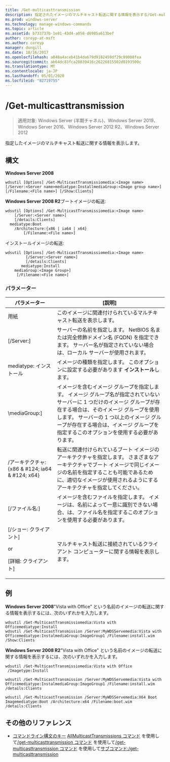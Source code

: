 ```yaml
---
title: /Get-multicasttransmission
description: 指定されたイメージのマルチキャスト転送に関する情報を表示する/Get-multicasttransmission のリファレンストピックです。
ms.prod: windows-server
ms.technology: manage-windows-commands
ms.topic: article
ms.assetid: b733737b-1e81-43d4-a058-d6985a613bef
author: coreyp-at-msft
ms.author: coreyp
manager: dongill
ms.date: 10/16/2017
ms.openlocfilehash: a848a4aceb41b4da679d9182459df29c89008fea
ms.sourcegitcommit: ab64dc83fca28039416c26226815502d0193500c
ms.translationtype: MT
ms.contentlocale: ja-JP
ms.lasthandoff: 05/01/2020
ms.locfileid: "82719755"
---
```

# <a name="get-multicasttransmission"></a>/Get-multicasttransmission

> 適用対象: Windows Server (半期チャネル)、Windows Server 2019、Windows Server 2016、Windows Server 2012 R2、Windows Server 2012

指定したイメージのマルチキャスト転送に関する情報を表示します。

## <a name="syntax"></a>構文
**Windows Server 2008**
```
wdsutil [Options] /Get-MulticastTransmissiomedia:<Image name> [/Server:<Server name>mediatype:InstallmediaGroup:<Image group name>] 
[/Filename:<File name>] [/Show:Clients]
```
**Windows Server 2008 R2**ブートイメージの転送:
```
wdsutil [Options] /Get-MulticastTransmissiomedia:<Image name>
    [/Server:<Server name>]
    [/details:Clients]
  mediatype:Boot
    /Architecture:{x86 | ia64 | x64}
        [/Filename:<File name>]
```
インストールイメージの転送:
```
wdsutil [Options] /Get-MulticastTransmissiomedia:<Image name>
         [/Server:<Server name>]
         [/details:Clients]
       mediatype:Install
    mediaGroup:<Image Group>]
     [/Filename:<File name>]
```
### <a name="parameters"></a>パラメーター
|パラメーター|[説明]|
|-------|--------|
用紙<Image name>|このイメージに関連付けられているマルチキャスト転送を表示します。|
|[/Server:<Server name>]|サーバーの名前を指定します。 NetBIOS 名または完全修飾ドメイン名 (FQDN) を指定できます。 サーバー名が指定されていない場合は、ローカル サーバーが使用されます。|
mediatype: インストール|イメージの種類を指定します。 このオプションに設定する必要があります **インストール**します。|
|\mediaGroup:<Image group name>]|イメージを含むイメージ グループを指定します。 イメージ グループ名が指定されていないサーバーに 1 つだけのイメージ グループが存在する場合は、そのイメージ グループを使用します。 サーバーの 1 つ以上のイメージ グループが存在する場合は、イメージ グループを指定するこのオプションを使用する必要があります。|
|/アーキテクチャ: {x86 & #124; ia64 & #124; x64}|転送に関連付けられているブート イメージのアーキテクチャを指定します。 さまざまなアーキテクチャでブート イメージで同じイメージの名前を指定することも可能であるために、適切なイメージが使用されるようにするアーキテクチャを指定してください。|
|[/ファイル名:<File name>]|イメージを含むファイルを指定します。 イメージは、名前によって一意に識別できない場合、は、ファイル名を指定するこのオプションを使用する必要があります。|
|[/ショー: クライアント]<p>or<p>[詳細: クライアント]|マルチキャスト転送に接続されているクライアント コンピューターに関する情報を表示します。|
## <a name="examples"></a>例
**Windows Server 2008**"Vista with Office" という名前のイメージの転送に関する情報を表示するには、次のいずれかを入力します。
```
wdsutil /Get-MulticastTransmissiomedia:Vista with Officemediatype:Install
wdsutil /Get-MulticastTransmission /Server:MyWDSServemedia:Vista with Officemediatype:InstalmediaGroup:ImageGroup1 /Filename:install.wim /Show:Clients
```
**Windows Server 2008 R2**"Vista with Office" という名前のイメージの転送に関する情報を表示するには、次のいずれかを入力します。
```
wdsutil /Get-MulticastTransmissiomedia:Vista with Office
 /Imagetype:Install
```
```
wdsutil /Get-MulticastTransmission /Server:MyWDSServemedia:Vista with Officemediatype:InstalmediaGroup:ImageGroup1 /Filename:install.wim /details:Clients
```
```
wdsutil /Get-MulticastTransmission /Server:MyWDSServemedia:X64 Boot Imagemediatype:Boot /Architecture:x64 /Filename:boot.wim /details:Clients
```
## <a name="additional-references"></a>その他のリファレンス
- [コマンドライン構文のキー](command-line-syntax-key.md)
[AllMulticastTransmissions コマンド](using-the-get-allmulticasttransmissions-command.md)
を使用して[/get-multicasttransmission コマンド](using-the-new-multicasttransmission-command.md)
を使用して[/get-multicasttransmission コマンド](using-the-remove-multicasttransmission-command.md)
を使用して[サブコマンド:/get-multicasttransmission](subcommand-start-multicasttransmission.md)
